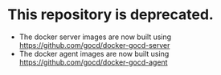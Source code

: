# This repository is deprecated.

* The docker server images are now built using https://github.com/gocd/docker-gocd-server
* The docker agent images are now built using https://github.com/gocd/docker-gocd-agent
